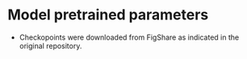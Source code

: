 # Model pretrained parameters

* Checkopoints were downloaded from FigShare as indicated in the original repository.